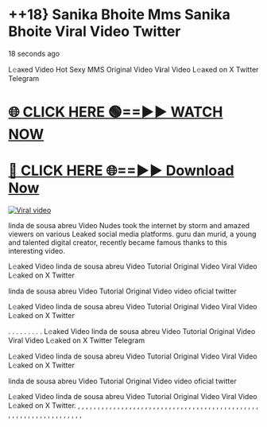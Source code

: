 #  ++18} Sanika Bhoite Mms Sanika Bhoite Viral Video Twitter

18 seconds ago


L𝚎aᴋed Video Hot Sexy MMS Original Video V𝐢ral Video L𝚎aᴋed on X Twitter Telegram


<h1><a href="https://sports-cola-tv.blogspot.com/2025/01/gg.html" rel="nofollow">🌐 CLICK HERE 🟢==►► WATCH NOW</a></h1>


<h1><a href="https://sports-cola-tv.blogspot.com/2025/01/gg.html" rel="nofollow"> 🔴 CLICK HERE 🌐==►► Download Now</a></h1>


<p><a href="https://sports-cola-tv.blogspot.com/2025/01/gg.html" rel="nofollow"><img src="https://github.com/user-attachments/assets/76c81ced-640b-4c59-8c73-fa76e07499b2" alt="Viral video"></a></p>




linda de sousa abreu Video Nudes took the internet by storm and amazed viewers on various Leaked social media platforms. guru dan murid, a young and talented digital creator, recently became famous thanks to this interesting video.

L𝚎aked Video linda de sousa abreu Video Tutorial Original Video Viral Video L𝚎aked on X Twitter

linda de sousa abreu Video Tutorial Original Video video oficial twitter

L𝚎aked Video linda de sousa abreu Video Tutorial Original Video Viral Video L𝚎aked on X Twitter

. . . . . . . . . L𝚎aked Video linda de sousa abreu Video Tutorial Original Video Viral Video L𝚎aked on X Twitter Telegram

L𝚎aked Video linda de sousa abreu Video Tutorial Original Video Viral Video L𝚎aked on X Twitter

linda de sousa abreu Video Tutorial Original Video video oficial twitter

L𝚎aked Video linda de sousa abreu Video Tutorial Original Video Viral Video L𝚎aked on X Twitter. , , , , , , , , , , , , , , , , , , , , , , , , , , , , , , , , , , , , , , , , , , , , , , , , , , , , , , , , , , , , , , , , ,

